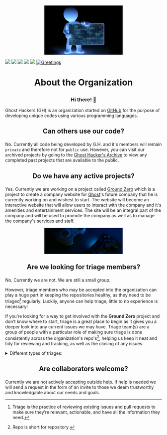 <picture><img src="/profile/40624.jpg" style="max-width: 100%; display: block; margin-left: auto; margin-right: auto; width: 50%;" /></picture>

<img src="https://img.shields.io/badge/repos-4-blue?style=plastic" /> <img src="https://img.shields.io/badge/admin-1-red?style=plastic" /> <img src="https://img.shields.io/badge/maintainers-0-orange?style=plastic" /> <img src="https://img.shields.io/badge/collaborators-1-yellow?style=plastic" /> <img src="https://img.shields.io/badge/triage-0-green?style=plastic" />
[![Greetings](https://github.com/Ghost-Hackers/Ground-Zero/actions/workflows/greetings.yml/badge.svg)](https://github.com/Ghost-Hackers/Ground-Zero/actions/workflows/greetings.yml)

# <p align="center"> About the Organization </p>
### <p align="center">Hi there! 👋</p>

Ghost Hackers (GH) is an organization started on [GitHub](https://github.com/) for the purpose of developing unique codes using various programming languages.

## <p align="center">Can others use our code?</p>
No. Currently all code being developed by G.H. and it's members will remain `private` and therefore not for `public` use. However, you can visit our archived projects by going to the [Ghost Hacker's Archive](https://github.com/Ghost-Hackers-Archive) to view any completed past projects that are available to the public.

## <p align="center">Do we have any active projects?</p>
Yes. Currently we are working on a project called [Ground Zero](https://github.com/Ghost-Hackers/ground-zero) which is a project to create a company website for [Ghost](https://github.com/Ghostridr)'s future company that he is currently working on and wishest to start. The website will become an interactive website that will allow users to interact with the company and it's amenities and entertainment services. The site will be an integral part of the company and will be used to promote the company as well as to manage the company's services and staff.

<img src="/img/GZ-Construction.gif" style="max-width: 80%; display: block; margin-left: auto; margin-right: auto; width: 50%;" />

## <p align="center">Are we looking for triage members?</p>
No. Currently we are not. We are still a small group. 

However, triage members who may be accepted into the organization can play a huge part in keeping the repositories healthy, as they need to be triaged[^1] regularly. Luckily, anyone can help triage; little to no experience is necessary!

If you’re looking for a way to get involved with the **Ground Zero** project and don’t know where to start, triage is a great place to begin as it gives you a deeper look into any current issues we may have. Triage team(s) are a group of people with a particular role of making sure triage is done consistently across the organization's repo's[^2], helping us keep it neat and tidy for reviewing and tracking, as well as the closing of any issues.

<details>
<summary>Different types of triages:</summary>

- Regular self triage sessions done by members on their own time
- Focused triage sessions on a specific board, label or feature

</details>

## <p align="center">Are collaborators welcome?</p>
Currently we are not actively accepting outside help. If help is needed we will send a request in the form of an invite to those we deem trustworthy and knowledgable about our needs and goals. 

[^1]: Triage is the practice of reviewing existing issues and pull requests to make sure they’re relevant, actionable, and have all the information they need.
[^2]: Repo is short for repository.

<!-- TIPS TO REMEMBER

**Here are some ideas to get you started:**

🙋‍♀️ A short introduction - what is your organization all about?
🌈 Contribution guidelines - how can the community get involved?
👩‍💻 Useful resources - where can the community find your docs? Is there anything else the community should know?
🍿 Fun facts - what does your team eat for breakfast?
🧙 Remember, you can do mighty things with the power of [Markdown](https://docs.github.com/github/writing-on-github/getting-started-with-writing-and-formatting-on-github/basic-writing-and-formatting-syntax)
-->
